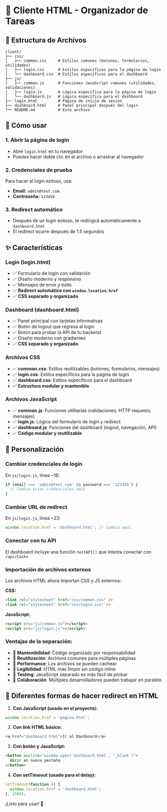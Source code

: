 # 🌹 Cliente HTML - Organizador de Tareas

## 📁 Estructura de Archivos

```
client/
├── css/
│   ├── common.css     # Estilos comunes (botones, formularios, utilidades)
│   ├── login.css      # Estilos específicos para la página de login
│   └── dashboard.css  # Estilos específicos para el dashboard
├── js/
│   ├── common.js      # Funciones JavaScript comunes (utilidades, validaciones)
│   ├── login.js       # Lógica específica para la página de login
│   └── dashboard.js   # Lógica específica para el dashboard
├── login.html         # Página de inicio de sesión
├── dashboard.html     # Panel principal después del login
└── README.md          # Este archivo
```

## 🚀 Cómo usar

### 1. **Abrir la página de login**

- Abre `login.html` en tu navegador
- Puedes hacer doble clic en el archivo o arrastrar al navegador

### 2. **Credenciales de prueba**

Para hacer el login exitoso, usa:

- **Email:** `admin@test.com`
- **Contraseña:** `123456`

### 3. **Redirect automático**

- Después de un login exitoso, te redirigirá automáticamente a `dashboard.html`
- El redirect ocurre después de 1.5 segundos

## ✨ Características

### Login (login.html)

- ✅ Formulario de login con validación
- ✅ Diseño moderno y responsivo
- ✅ Mensajes de error y éxito
- ✅ **Redirect automático con `window.location.href`**
- ✅ **CSS separado y organizado**

### Dashboard (dashboard.html)

- ✅ Panel principal con tarjetas informativas
- ✅ Botón de logout que regresa al login
- ✅ Botón para probar la API de tu backend
- ✅ Diseño moderno con gradientes
- ✅ **CSS separado y organizado**

### Archivos CSS

- ✅ **common.css**: Estilos reutilizables (botones, formularios, mensajes)
- ✅ **login.css**: Estilos específicos para la página de login
- ✅ **dashboard.css**: Estilos específicos para el dashboard
- ✅ **Estructura modular y mantenible**

### Archivos JavaScript

- ✅ **common.js**: Funciones utilitarias (validaciones, HTTP requests, mensajes)
- ✅ **login.js**: Lógica del formulario de login y redirect
- ✅ **dashboard.js**: Funciones del dashboard (logout, navegación, API)
- ✅ **Código modular y reutilizable**

## 🔧 Personalización

### Cambiar credenciales de login

En `js/login.js`, línea ~18:

```javascript
if (email === 'admin@test.com' && password === '123456') {
  // Cambia estas credenciales aquí
}
```

### Cambiar URL de redirect

En `js/login.js`, línea ~23:

```javascript
window.location.href = 'dashboard.html'; // Cambia aquí
```

### Conectar con tu API

El dashboard incluye una función `testAPI()` que intenta conectar con `/api/tasks`

### Importación de archivos externos

Los archivos HTML ahora importan CSS y JS externos:

**CSS:**

```html
<link rel="stylesheet" href="css/common.css" />
<link rel="stylesheet" href="css/login.css" />
```

**JavaScript:**

```html
<script src="js/common.js"></script>
<script src="js/login.js"></script>
```

### Ventajas de la separación:

- 🎯 **Mantenibilidad**: Código organizado por responsabilidad
- 🔄 **Reutilización**: Archivos comunes para múltiples páginas
- 🚀 **Performance**: Los archivos se pueden cachear
- 📝 **Legibilidad**: HTML más limpio sin código inline
- 🧪 **Testing**: JavaScript separado es más fácil de probar
- 👥 **Colaboración**: Múltiples desarrolladores pueden trabajar en paralelo

## 📝 Diferentes formas de hacer redirect en HTML

1. **Con JavaScript (usado en el proyecto):**

```javascript
window.location.href = 'pagina.html';
```

2. **Con link HTML básico:**

```html
<a href="dashboard.html">Ir al Dashboard</a>
```

3. **Con botón y JavaScript:**

```html
<button onclick="window.open('dashboard.html', '_blank')">
  Abrir en nueva pestaña
</button>
```

4. **Con setTimeout (usado para el delay):**

```javascript
setTimeout(function () {
  window.location.href = 'dashboard.html';
}, 1500);
```

¡Listo para usar! 🎉
